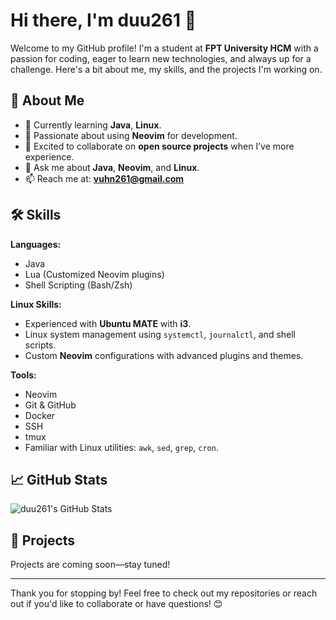 # Hi there, I'm duu261 👋  

Welcome to my GitHub profile! I'm a student at **FPT University HCM** with a passion for coding, eager to learn new technologies, and always up for a challenge. Here's a bit about me, my skills, and the projects I'm working on.  

## 🚀 About Me  

- 🌱 Currently learning **Java**, **Linux**.  
- 💖 Passionate about using **Neovim** for development.  
- 👯 Excited to collaborate on **open source projects** when I’ve more experience.  
- 💬 Ask me about **Java**, **Neovim**, and **Linux**.  
- 📫 Reach me at: **vuhn261@gmail.com**  

## 🛠️ Skills  

**Languages:**  
- Java  
- Lua (Customized Neovim plugins)  
- Shell Scripting (Bash/Zsh)  

**Linux Skills:**  
- Experienced with **Ubuntu MATE** with **i3**.  
- Linux system management using `systemctl`, `journalctl`, and shell scripts.  
- Custom **Neovim** configurations with advanced plugins and themes.  

**Tools:**  
- Neovim  
- Git & GitHub  
- Docker  
- SSH  
- tmux  
- Familiar with Linux utilities: `awk`, `sed`, `grep`, `cron`.  

## 📈 GitHub Stats  

![duu261's GitHub Stats](https://github-readme-stats.vercel.app/api?username=duu261&show_icons=true&theme=radical)  

## 📂 Projects  

Projects are coming soon—stay tuned!  

---

Thank you for stopping by! Feel free to check out my repositories or reach out if you'd like to collaborate or have questions! 😊  
